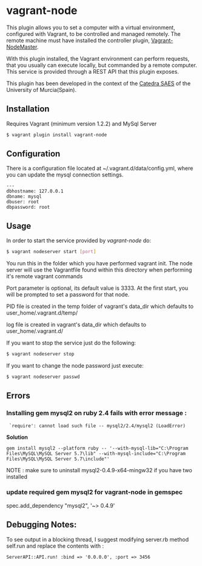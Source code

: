 vagrant-node
============

This plugin allows you to set a computer with a virtual environment, configured with Vagrant, to be controlled and managed remotely. The remote machine must have installed the controller plugin, [Vagrant-NodeMaster](https://github.com/fjsanpedro/vagrant-nodemaster/tree/master/lib/vagrant-nodemaster).

With this plugin installed, the Vagrant environment can perform requests, that you usually can execute locally, but commanded by a remote computer. This service is provided through a REST API that this plugin exposes.
	
This plugin has been developed in the context of the [Catedra SAES](http://www.catedrasaes.org) of the University of Murcia(Spain).

## Installation
Requires Vagrant (minimum version 1.2.2) and MySql Server

```bash
$ vagrant plugin install vagrant-node
```

## Configuration 

There is a configuration file located at ~/.vagrant.d/data/config.yml, where you can update the mysql connection settings.

```
---
dbhostname: 127.0.0.1
dbname: mysql
dbuser: root
dbpassword: root
```

## Usage
In order to start the service provided by *vagrant-node* do:

```bash
$ vagrant nodeserver start [port]
```

You run this in the folder which you have performed vagrant init.  The node server will use
the Vagrantfile found within this directory when performing it's remote vagrant commands

Port parameter is optional, its default value is 3333. At the first start, you will be prompted to set a password for that node.

PID file is created in the temp folder of vagrant's data\_dir which defaults to user_home/.vagrant.d/temp/

log file is created in vagrant's data\_dir which defaults to user_home/.vagrant.d/

If you want to stop the service just do the following:

```bash
$ vagrant nodeserver stop
```

If you want to change the node password just execute:

```bash
$ vagrant nodeserver passwd
```


## Errors

### Installing gem mysql2 on ruby 2.4 fails with error message : 

```
 `require': cannot load such file -- mysql2/2.4/mysql2 (LoadError)
```

**Solution**
```
gem install mysql2 --platform ruby -- '--with-mysql-lib="C:\Program Files\MySQL\MySQL Server 5.7\lib" --with-mysql-include="C:\Program Files\MySQL\MySQL Server 5.7\include"'
```

NOTE : make sure to uninstall mysql2-0.4.9-x64-mingw32 if you have two installed


### update required gem mysql2 for vagrant-node in gemspec

spec.add_dependency "mysql2", '~> 0.4.9'



## Debugging Notes:


To see output in a blocking thread, I suggest modifying server.rb method self.run and replace
the contents with : 
```
ServerAPI::API.run! :bind => '0.0.0.0', :port => 3456
```



